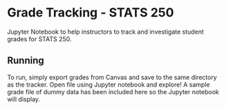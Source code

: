 # Grade Tracking - STATS 250
Jupyter Notebook to help instructors to track and investigate student grades for STATS 250.

## Running
To run, simply export grades from Canvas and save to the same directory as the tracker. Open file using Jupyter notebook and explore! A sample grade file of dummy data has been included here so the Jupyter notebook will display.
